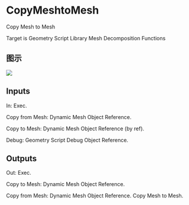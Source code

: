 # CopyMeshtoMesh

Copy Mesh to Mesh

Target is Geometry Script Library Mesh Decomposition Functions

## 图示

![]($-20221218-19103092.png)

## Inputs

In: Exec.

Copy from Mesh: Dynamic Mesh Object Reference.

Copy to Mesh: Dynamic Mesh Object Reference (by ref).

Debug: Geometry Script Debug Object Reference.  

## Outputs

Out: Exec.

Copy to Mesh: Dynamic Mesh Object Reference.

Copy from Mesh: Dynamic Mesh Object Reference. Copy Mesh to Mesh.

